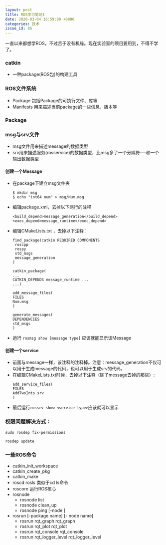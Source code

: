 ```yaml
---
layout: post
title: ROS学习笔记1 
date: 2020-03-04 16:59:00 +0800
categories: 技术
issue_id: 86
---
```


一直以来都想学ROS，不过苦于没有机缘。现在实验室的项目要用到，不得不学了。

### catkin 
- 一种package(ROS包)的构建工具

### ROS文件系统
- Package  包括Package的可执行文件、库等
- Manifests 用来描述当前package的一些信息，版本等

### Package


### msg与srv文件
- msg文件用来描述message的数据类型
- srv用来描述服务(rosservice)的数据类型，比msg多了一个分隔符---和一个输出数据类型
  
#### 创建一个Message
- 在package下建立msg文件夹
  ``` 
  $ mkdir msg
  $ echo "int64 num" > msg/Num.msg
  ```
- 编辑package.xml，去掉以下两行的注释
  ```
  <build_depend>message_generation</build_depend>
  <exec_depend>message_runtime</exec_depend>
  ```
- 编辑CMakeLists.txt ，去掉以下注释：
  ```
  find_package(catkin REQUIRED COMPONENTS
   roscpp
   rospy
   std_msgs
   message_generation
  )

  catkin_package(
  ...
  CATKIN_DEPENDS message_runtime ...
  ...)

  add_message_files(
  FILES
  Num.msg
  )

  generate_messages(
  DEPENDENCIES
  std_msgs
  )

  ```

- 运行 `rosmsg show [message type]` 应该就能显示该Message


#### 创建一个service
- 前面与message一样，该注释的注释掉。注意：message_generation不仅可以用于生成message的代码，也可以用于生成srv的代码。
- 在编辑CMakeLists.txt时候，去掉以下注释（除了message去掉的那些）:
  ```
  add_service_files(
  FILES
  AddTwoInts.srv
  )
  ```
- 最后运行`rossrv show <service type>`应该就可以显示





### 权限问题解决方式：

```shell
sudo rosdep fix-permissions

rosdep update
```


### 一些ROS命令

- catkin_init_workspace
- catkin_create_pkg
- catkin_make
- roscd rosls  类似于cd ls命令
- roscore 运行ROS核心
- rosnode 
  - rosnode list 
  - rosnode clean_up
  - rosnode ping [-node ]
- rosrun [-package name] [- node name]
  - rosrun rqt_graph rqt_graph
  - rosrun rqt_plot rqt_plot
  - rosrun rqt_console rqt_console
  - rosrun rqt_logger_level rqt_logger_level